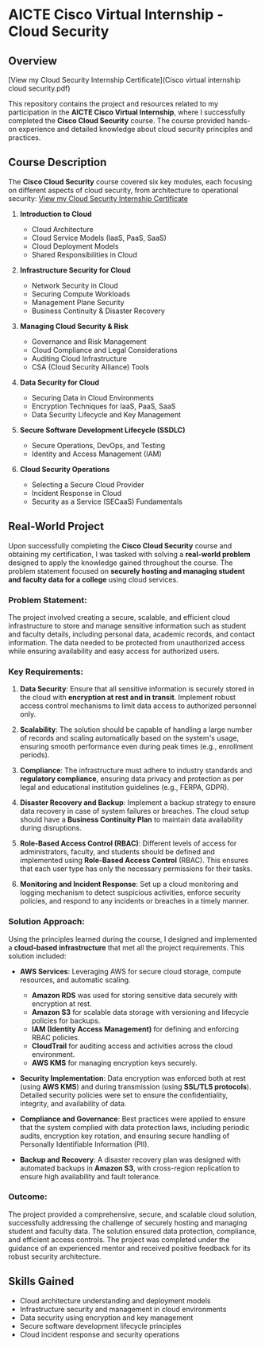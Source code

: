 # AICTE Cisco Virtual Internship - Cloud Security

## Overview
[View my Cloud Security Internship Certificate](Cisco virtual internship cloud security.pdf)

This repository contains the project and resources related to my participation in the **AICTE Cisco Virtual Internship**, where I successfully completed the **Cisco Cloud Security** course. The course provided hands-on experience and detailed knowledge about cloud security principles and practices.

## Course Description

The **Cisco Cloud Security** course covered six key modules, each focusing on different aspects of cloud security, from architecture to operational security:
[View my Cloud Security Internship Certificate](path_to_certificate.pdf)

1. **Introduction to Cloud**
   - Cloud Architecture
   - Cloud Service Models (IaaS, PaaS, SaaS)
   - Cloud Deployment Models
   - Shared Responsibilities in Cloud

2. **Infrastructure Security for Cloud**
   - Network Security in Cloud
   - Securing Compute Workloads
   - Management Plane Security
   - Business Continuity & Disaster Recovery

3. **Managing Cloud Security & Risk**
   - Governance and Risk Management
   - Cloud Compliance and Legal Considerations
   - Auditing Cloud Infrastructure
   - CSA (Cloud Security Alliance) Tools

4. **Data Security for Cloud**
   - Securing Data in Cloud Environments
   - Encryption Techniques for IaaS, PaaS, SaaS
   - Data Security Lifecycle and Key Management

5. **Secure Software Development Lifecycle (SSDLC)**
   - Secure Operations, DevOps, and Testing
   - Identity and Access Management (IAM)

6. **Cloud Security Operations**
   - Selecting a Secure Cloud Provider
   - Incident Response in Cloud
   - Security as a Service (SECaaS) Fundamentals

## Real-World Project

Upon successfully completing the **Cisco Cloud Security** course and obtaining my certification, I was tasked with solving a **real-world problem** designed to apply the knowledge gained throughout the course. The problem statement focused on **securely hosting and managing student and faculty data for a college** using cloud services.

### Problem Statement:
The project involved creating a secure, scalable, and efficient cloud infrastructure to store and manage sensitive information such as student and faculty details, including personal data, academic records, and contact information. The data needed to be protected from unauthorized access while ensuring availability and easy access for authorized users.

### Key Requirements:
1. **Data Security**: Ensure that all sensitive information is securely stored in the cloud with **encryption at rest and in transit**. Implement robust access control mechanisms to limit data access to authorized personnel only.
   
2. **Scalability**: The solution should be capable of handling a large number of records and scaling automatically based on the system's usage, ensuring smooth performance even during peak times (e.g., enrollment periods).
   
3. **Compliance**: The infrastructure must adhere to industry standards and **regulatory compliance**, ensuring data privacy and protection as per legal and educational institution guidelines (e.g., FERPA, GDPR).
   
4. **Disaster Recovery and Backup**: Implement a backup strategy to ensure data recovery in case of system failures or breaches. The cloud setup should have a **Business Continuity Plan** to maintain data availability during disruptions.
   
5. **Role-Based Access Control (RBAC)**: Different levels of access for administrators, faculty, and students should be defined and implemented using **Role-Based Access Control** (RBAC). This ensures that each user type has only the necessary permissions for their tasks.

6. **Monitoring and Incident Response**: Set up a cloud monitoring and logging mechanism to detect suspicious activities, enforce security policies, and respond to any incidents or breaches in a timely manner.

### Solution Approach:
Using the principles learned during the course, I designed and implemented a **cloud-based infrastructure** that met all the project requirements. This solution included:

- **AWS Services**: Leveraging AWS for secure cloud storage, compute resources, and automatic scaling.
  - **Amazon RDS** was used for storing sensitive data securely with encryption at rest.
  - **Amazon S3** for scalable data storage with versioning and lifecycle policies for backups.
  - **IAM (Identity Access Management)** for defining and enforcing RBAC policies.
  - **CloudTrail** for auditing access and activities across the cloud environment.
  - **AWS KMS** for managing encryption keys securely.
  
- **Security Implementation**: Data encryption was enforced both at rest (using **AWS KMS**) and during transmission (using **SSL/TLS protocols**). Detailed security policies were set to ensure the confidentiality, integrity, and availability of data.
  
- **Compliance and Governance**: Best practices were applied to ensure that the system complied with data protection laws, including periodic audits, encryption key rotation, and ensuring secure handling of Personally Identifiable Information (PII).
  
- **Backup and Recovery**: A disaster recovery plan was designed with automated backups in **Amazon S3**, with cross-region replication to ensure high availability and fault tolerance.

### Outcome:
The project provided a comprehensive, secure, and scalable cloud solution, successfully addressing the challenge of securely hosting and managing student and faculty data. The solution ensured data protection, compliance, and efficient access controls. The project was completed under the guidance of an experienced mentor and received positive feedback for its robust security architecture.


## Skills Gained

- Cloud architecture understanding and deployment models
- Infrastructure security and management in cloud environments
- Data security using encryption and key management
- Secure software development lifecycle principles
- Cloud incident response and security operations
